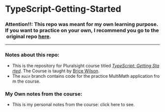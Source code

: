 # TypeScript-Getting-Started

### Attention!!: This repo was meant for my own learning purpose. If you want to practice on your own, I recommend you go to the original repo [here](https://github.com/bricewilson/TypeScript-Getting-Started/).

---

### Notes about this repo:

- This is the repository for Pluralsight course titled *[TypeScript: Getting Started](https://app.pluralsight.com/library/courses/typescript-getting-started/table-of-contents)*. The Course is taught by [Brice Wilson](https://github.com/bricewilson).
- The *`main`* branch contains code for the practice MultiMath application from the course.

### My Own notes from the course:

- This is my personal notes from the course: click here to see.